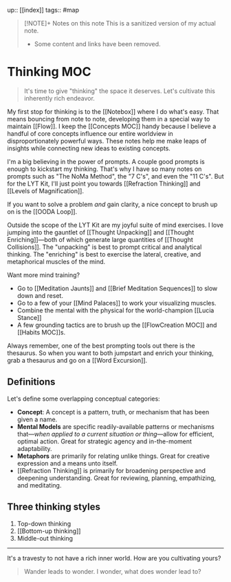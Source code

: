 up:: [[index]]
tags:: #map 

> [!NOTE]+ Notes on this note
> This is a sanitized version of my actual note. 
> - Some content and links have been removed.

# Thinking MOC
> It's time to give "thinking" the space it deserves. Let's cultivate this inherently rich endeavor.

My first stop for thinking is to the [[Notebox]] where I do what's easy. That means bouncing from note to note, developing them in a special way to maintain [[Flow]]. I keep the [[Concepts MOC]] handy because I believe a handful of core concepts influence our entire worldview in disproportionately powerful ways. These notes help me make leaps of insights while connecting new ideas to existing concepts.

I'm a big believing in the power of prompts. A couple good prompts is enough to kickstart my thinking. That's why I have so many notes on prompts such as "The NoMa Method", the "7 C's", and even the "11 C's". But for the LYT Kit, I'll just point you towards [[Refraction Thinking]] and [[Levels of Magnification]]. 

If you want to solve a problem *and* gain clarity, a nice concept to brush up on is the [[OODA Loop]].

Outside the scope of the LYT Kit are my joyful suite of mind exercises. I love jumping into the gauntlet of [[Thought Unpacking]] and [[Thought Enriching]]—both of which generate large quantities of [[Thought Collisions]]. The "unpacking" is best to prompt critical and analytical thinking. The "enriching" is best to exercise the lateral, creative, and metaphorical muscles of the mind.

Want more mind training? 

- Go to [[Meditation Jaunts]] and [[Brief Meditation Sequences]] to slow down and reset.
- Go to a few of your [[Mind Palaces]] to work your visualizing muscles.
- Combine the mental with the physical for the world-champion [[Lucia Stance]]
- A few grounding tactics are to brush up the [[FlowCreation MOC]] and [[Habits MOC]]s.

Always remember, one of the best prompting tools out there is the thesaurus. So when you want to both jumpstart and enrich your thinking, grab a thesaurus and go on a [[Word Excursion]].

## Definitions
Let's define some overlapping conceptual categories:

-   **Concept**: A concept is a pattern, truth, or mechanism that has been given a name.
-   **Mental Models** are specific readily-available patterns or mechanisms that—*when applied to a current situation or thing*—allow for efficient, optimal action. Great for strategic agency and in-the-moment adaptability.
-   **Metaphors** are primarily for relating unlike things. Great for creative expression and a means unto itself.
-   [[Refraction Thinking]] is primarily for broadening perspective and deepening understanding. Great for reviewing, planning, empathizing, and meditating. 

## Three thinking styles
1. Top-down thinking
2. [[Bottom-up thinking]]
3. Middle-out thinking

---

It's a travesty to not have a rich inner world. How are you cultivating yours?

> Wander leads to wonder. I wonder, what does wonder lead to?